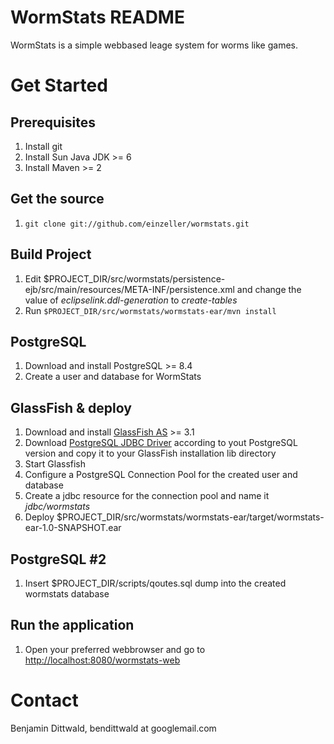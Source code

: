 # WormStats README
WormStats is a simple webbased leage system for worms like games.

# Get Started

## Prerequisites
1. Install git
1. Install Sun Java JDK >= 6
1. Install Maven >= 2

## Get the source
1. `git clone git://github.com/einzeller/wormstats.git`

## Build Project
1. Edit $PROJECT_DIR/src/wormstats/persistence-ejb/src/main/resources/META-INF/persistence.xml and change the value of *eclipselink.ddl-generation* to *create-tables*
1. Run `$PROJECT_DIR/src/wormstats/wormstats-ear/mvn install`

## PostgreSQL
1. Download and install PostgreSQL >= 8.4
1. Create a user and database for WormStats

## GlassFish & deploy
1. Download and install [GlassFish AS](http://glassfish.java.net/) >= 3.1
1. Download [PostgreSQL JDBC Driver](http://jdbc.postgresql.org/download.html) according to yout PostgreSQL version and copy it to your GlassFish installation lib directory
1. Start Glassfish
1. Configure a PostgreSQL Connection Pool for the created user and database
1. Create a jdbc resource for the connection pool and name it *jdbc/wormstats*
1. Deploy $PROJECT_DIR/src/wormstats/wormstats-ear/target/wormstats-ear-1.0-SNAPSHOT.ear

## PostgreSQL #2
1. Insert $PROJECT_DIR/scripts/qoutes.sql dump into the created wormstats database

## Run the application
1. Open your preferred webbrowser and go to [http://localhost:8080/wormstats-web](http://localhost:8080/wormstats-web)

# Contact
Benjamin Dittwald, bendittwald at googlemail.com

